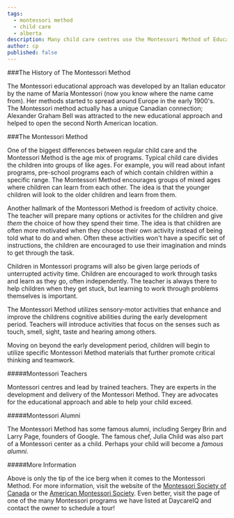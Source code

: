 ```yaml
---
tags:
  - montessori method
  - child care
  - alberta
description: Many child care centres use the Montessori Method of Education.  Don't know what that's about?  Here's a quick summary to get you started.
author: cp
published: false
---
```


###The History of The Montessori Method

The Montessori educational approach was developed by an Italian educator by the name of Maria Montessori (now you know where the name came from).  Her methods started to spread around Europe in the early 1900's.  The Montessori method actually has a unique Canadian connection; Alexander Graham Bell was attracted to the new educational approach and helped to open the second North American location.

###The Montessori Method

One of the biggest differences between regular child care and the Montessori Method is the age mix of programs.  Typical child care divides the children into groups of like ages.  For example, you will read about infant programs, pre-school programs each of which contain children within a specific range.  The Montessori Method encourages groups of mixed ages where children can learn from each other.  The idea is that the younger children will look to the older children and learn from them.

Another hallmark of the Montessori Method is freedom of activity choice.  The teacher will prepare many options or activites for the children and give *them* the choice of how they spend their time.  The idea is that children are often more motivated when they choose their own activity instead of being told what to do and when.  Often these activities won't have a specific set of instructions, the children are encouraged to use their imagination and minds to get through the task.

Children in Montessori programs will also be given large periods of unterrupted activity time.  Children are encouraged to work through tasks and learn as they go, often independently.  The teacher is always there to help children when they get stuck, but learning to work through problems themselves is important.

The Montessori Method utilizes sensory-motor activities that enhance and improve the childrens cognitive abilities during the early development period.  Teachers will introduce activities that focus on the senses such as touch, smell, sight, taste and hearing among others.

Moving on beyond the early development period, children will begin to utilize specific Montessori Method materials that further promote critical thinking and teamwork.

#####Montessori Teachers

Montessori centres and lead by trained teachers.  They are experts in the development and delivery of the Montessori Method.  They are advocates for the educational approach and able to help your child exceed.

#####Montessori Alumni

The Montessori Method has some famous alumni, including Sergey Brin and Larry Page, founders of Google.  The famous chef, Julia Child was also part of a Montessori center as a child.  Perhaps your child will become a *famous alumni*.

#####More Information

Above is only the tip of the ice berg when it comes to the Montessori Method.  For more information, visit the website of the [Montessori Society of Canada](http://www.montessorisocietycanada.org/) or the [American Montessori Society](http://amshq.org/).  Even better, visit the page of one of the many Montessori programs we have listed at DaycareIQ and contact the owner to schedule a tour! 






